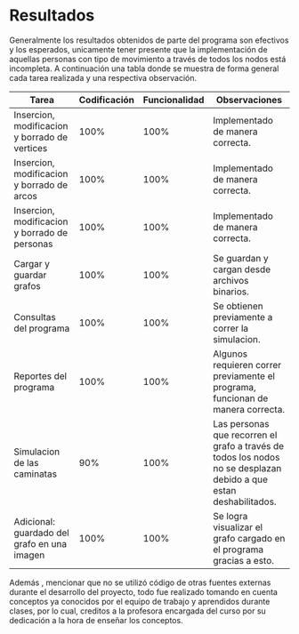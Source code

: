 # Resultados

Generalmente los resultados obtenidos de parte del programa 
son efectivos y los esperados, unicamente tener presente que 
la implementación de aquellas personas con tipo de movimiento 
a través de todos los nodos está incompleta. A continuación 
una tabla donde se muestra de forma general cada tarea realizada 
y una respectiva observación.

Tarea | Codificación | Funcionalidad | Observaciones
---|---|---|---
Insercion, modificacion y borrado de vertices | 100% | 100% | Implementado de manera correcta.
Insercion, modificacion y borrado de arcos | 100% | 100% | Implementado de manera correcta.
Insercion, modificacion y borrado de personas | 100% | 100% | Implementado de manera correcta.
Cargar y guardar grafos | 100% | 100% | Se guardan y cargan desde archivos binarios.
Consultas del programa | 100% | 100% | Se obtienen previamente a correr la simulacion.
Reportes del programa | 100% | 100% | Algunos requieren correr previamente el programa, funcionan de manera correcta.
Simulacion de las caminatas | 90% | 100% | Las personas que recorren el grafo a través de todos los nodos no se desplazan debido a que estan deshabilitados.
Adicional: guardado del grafo en una imagen | 100% | 100% | Se logra visualizar el grafo cargado en el programa gracias a esto.

Además , mencionar que no se utilizó código de otras fuentes externas durante el 
desarrollo del proyecto, todo fue realizado tomando en cuenta conceptos ya conocidos 
por el equipo de trabajo y aprendidos durante clases, por lo cual, creditos a la 
profesora encargada del curso por su dedicación a la hora de enseñar los conceptos.
